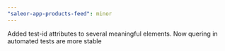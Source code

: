 ```yaml
---
"saleor-app-products-feed": minor
---
```


Added test-id attributes to several meaningful elements. Now quering in automated tests are more stable
